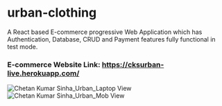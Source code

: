# urban-clothing
A React based  E-commerce progressive Web Application which has Authentication, Database, CRUD and  Payment features fully functional in test mode.

### E-commerce Website Link: https://cksurban-live.herokuapp.com/


![Chetan Kumar Sinha_Urban_Laptop View](https://user-images.githubusercontent.com/83967941/147882395-a3e413b7-354e-435e-be47-41b8a9dd4053.gif)
![Chetan Kumar Sinha_Urban_Mob View](https://user-images.githubusercontent.com/83967941/147882397-c8eaf23a-6c01-4a3d-a223-f291bbf4754e.gif)

